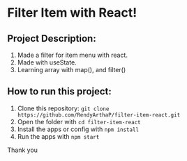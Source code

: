 # Filter Item with React!

## Project Description:
1. Made a filter for item menu with react.
2. Made with useState.
3. Learning array with map(), and filter()

## How to run this project:
1. Clone this repository: `git clone https://github.com/RendyArthaP/filter-item-react.git`
2. Open the folder with `cd filter-item-react`
3. Install the apps or config with `npm install`
4. Run the apps with `npm start`

Thank you

